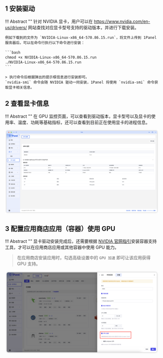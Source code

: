 ## 1 安装驱动

!!! Abstract ""
    针对 NVIDIA 显卡，用户可以在 https://www.nvidia.com/en-us/drivers/ 网站查找对应显卡型号支持的驱动版本，并进行下载安装。

    例如下载到的文件为 `NVIDIA-Linux-x86_64-570.86.15.run`，将文件上传到 1Panel 服务器后，可以在命令行执行以下命令进行安装：

    ```bash
    chmod +x NVIDIA-Linux-x86_64-570.86.15.run
    ./NVIDIA-Linux-x86_64-570.86.15.run
    ```

    > 执行命令后根据弹出的提示框信息进行安装即可。
    `nvidia-smi` 命令会随 NVIDIA 驱动一同安装，1Panel 将使用 `nvidia-smi` 命令获取显卡相关信息。

## 2 查看显卡信息

!!! Abstract ""
    在 GPU 监控页面，可以查看到驱动版本，显卡型号以及显卡的使用率、温度、功耗等基础指标，还可以查看到目前正在使用显卡的进程信息。

![img.png](../../img/ai/gpu_monitor.png)

## 3 配置应用商店应用（容器）使用 GPU

!!! Abstract ""
    显卡驱动安装完成后，还需要根据 [NVIDIA 官网指引](https://docs.nvidia.com/datacenter/cloud-native/container-toolkit/latest/install-guide.html)安装容器支持工具，才可以在应用商店应用或其他容器中使用 GPU 能力。

> 在应用商店安装应用时，勾选高级设置中的 `GPU 加速` 即可让该应用获得 GPU 支持。

![img.png](../../img/ai/gpu_acceleration.png)
